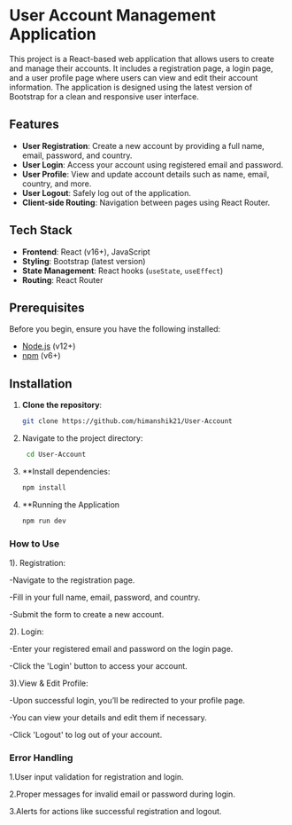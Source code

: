# User Account Management Application

This project is a React-based web application that allows users to create and manage their accounts. It includes a registration page, a login page, and a user profile page where users can view and edit their account information. The application is designed using the latest version of Bootstrap for a clean and responsive user interface.

## Features

- **User Registration**: Create a new account by providing a full name, email, password, and country.
- **User Login**: Access your account using registered email and password.
- **User Profile**: View and update account details such as name, email, country, and more.
- **User Logout**: Safely log out of the application.
- **Client-side Routing**: Navigation between pages using React Router.

## Tech Stack

- **Frontend**: React (v16+), JavaScript
- **Styling**: Bootstrap (latest version)
- **State Management**: React hooks (`useState`, `useEffect`)
- **Routing**: React Router

## Prerequisites

Before you begin, ensure you have the following installed:

- [Node.js](https://nodejs.org/) (v12+)
- [npm](https://www.npmjs.com/) (v6+)

## Installation

1. **Clone the repository**:

   ```bash
   git clone https://github.com/himanshik21/User-Account

2. Navigate to the project directory:

   ```bash
    cd User-Account

3. **Install dependencies:
   ```bash
   npm install

4. **Running the Application
   ```bash
   npm run dev


### How to Use

1). Registration:

   -Navigate to the registration page.
   
   -Fill in your full name, email, password, and country.
   
   -Submit the form to create a new account.

2). Login:

   -Enter your registered email and password on the login page.
   
   -Click the 'Login' button to access your account.
   
3).View & Edit Profile:

  -Upon successful login, you’ll be redirected to your profile page.
  
  -You can view your details and edit them if necessary.
  
  -Click 'Logout' to log out of your account.

### Error Handling
1.User input validation for registration and login.

2.Proper messages for invalid email or password during login.

3.Alerts for actions like successful registration and logout.

